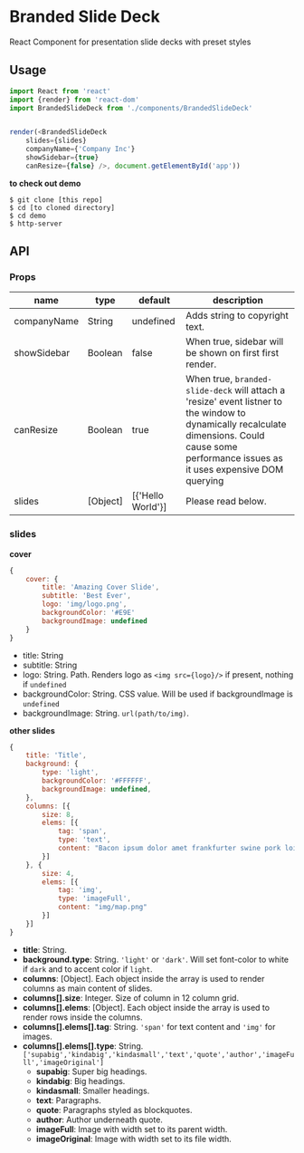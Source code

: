 # Branded Slide Deck

React Component for presentation slide decks with preset styles

## Usage

```javascript
import React from 'react'
import {render} from 'react-dom'
import BrandedSlideDeck from './components/BrandedSlideDeck'


render(<BrandedSlideDeck 
	slides={slides} 
	companyName={'Company Inc'} 
	showSidebar={true}
	canResize={false} />, document.getElementById('app'))
```

**to check out demo**

```
$ git clone [this repo]
$ cd [to cloned directory]
$ cd demo
$ http-server
```

## API

### Props

| name | type | default  | description |
| --- | --- | --- | --- |
| companyName | String | undefined | Adds string to copyright text. |
| showSidebar | Boolean | false | When true, sidebar will be shown on first first render. |
| canResize | Boolean | true | When true, `branded-slide-deck` will attach a 'resize' event listner to the window to dynamically recalculate dimensions. Could cause some performance issues as it uses expensive DOM querying |
| slides | [Object] | [{'Hello World'}] | Please read below. |

### slides

**cover**

```javascript
{
	cover: {
		title: 'Amazing Cover Slide',
		subtitle: 'Best Ever',
		logo: 'img/logo.png',
		backgroundColor: '#E9E'
		backgroundImage: undefined
	}
}
```

* title: String
* subtitle: String
* logo: String. Path. Renders logo as `<img src={logo}/>` if present, nothing if `undefined`
* backgroundColor: String. CSS value. Will be used if backgroundImage is `undefined`
* backgroundImage: String. `url(path/to/img)`.


**other slides**
```javascript
{
	title: 'Title',
	background: {
		type: 'light',
		backgroundColor: '#FFFFFF',
		backgroundImage: undefined,
	},
	columns: [{
		size: 8,
		elems: [{
			tag: 'span',
			type: 'text',
			content: "Bacon ipsum dolor amet frankfurter swine pork loin spare ribs short loin sirloin salami flank. Salami rump pork belly, swine bresaola prosciutto pork chop tenderloin jerky shank landjaeger chuck biltong turkey. Hamburger pork belly jowl tail, short ribs ball tip shank porchetta swine salami pastrami doner kevin."
		}]
	}, {
		size: 4,
		elems: [{
			tag: 'img',
			type: 'imageFull',
			content: "img/map.png"
		}]			
	}]
}
```

* **title**: String.
* **background.type**: String. `'light'` or `'dark'`. Will set font-color to white if `dark` and to accent color if `light`.
* **columns**: [Object]. Each object inside the array is used to render columns as main content of slides.
* **columns[].size**: Integer. Size of column in 12 column grid.
* **columns[].elems**: [Object]. Each object inside the array is used to render rows inside the columns.
* **columns[].elems[].tag**: String. `'span'` for text content and `'img'` for images.
* **columns[].elems[].type**: String. `['supabig','kindabig','kindasmall','text','quote','author','imageFull','imageOriginal']`
  * **supabig**: Super big headings.
  * **kindabig**: Big headings.
  * **kindasmall**: Smaller headings.
  * **text**: Paragraphs.
  * **quote**: Paragraphs styled as blockquotes.
  * **author**: Author underneath quote.
  * **imageFull**: Image with width set to its parent width.
  * **imageOriginal**: Image with width set to its file width.

